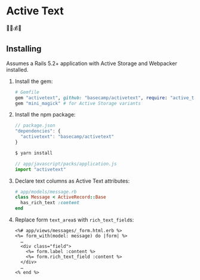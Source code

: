 # Active Text

🤸‍♂️💰📝

## Installing

Assumes a Rails 5.2+ application with Active Storage and Webpacker installed.

1. Install the gem:

    ```ruby
    # Gemfile
    gem "activetext", github: "basecamp/activetext", require: "active_text"
    gem "mini_magick" # for Active Storage variants
    ```
   
1. Install the npm package:

    ```js
    // package.json
    "dependencies": {
      "activetext": "basecamp/activetext"
    }
    ```
    
    ```sh
    $ yarn install
    ```
    
    ```js
    // app/javascript/packs/application.js
    import "activetext"
    ```

1. Declare text columns as Active Text attributes:

    ```ruby
    # app/models/message.rb
    class Message < ActiveRecord::Base
      has_rich_text :content
    end
    ```

1. Replace form `text_area`s with `rich_text_field`s:

    ```erb
    <%# app/views/messages/_form.html.erb %>
    <%= form_with(model: message) do |form| %>
      …
      <div class="field">
        <%= form.label :content %>
        <%= form.rich_text_field :content %>
      </div>
      …
    <% end %>
    ```
